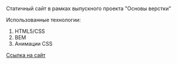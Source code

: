 Статичный сайт в рамках выпускного проекта "Основы верстки"

Использованные технологии:
1) HTML5/CSS
2) BEM
3) Анимации CSS

[Ссылка на сайт](https://maxvertya.github.io/Quiz-Box/indexnew.html)
